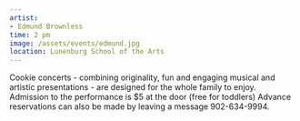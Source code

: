 ```yaml
---
artist:
- Edmund Brownless
time: 2 pm
image: /assets/events/edmund.jpg
location: Lunenburg School of the Arts
---
```


Cookie concerts - combining originality, fun and engaging musical and artistic presentations - are designed for the whole family to enjoy. Admission to the performance is $5 at the door (free for toddlers) Advance reservations can also be made by leaving a message 902-634-9994.